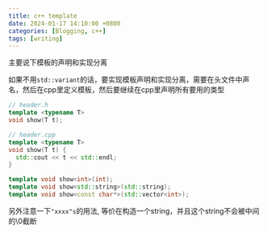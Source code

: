 ```yaml
---
title: c++ template
date: 2024-01-17 14:10:00 +0800
categories: [Blogging, c++]
tags: [writing]
---
```


主要说下模板的声明和实现分离


如果不用`std::variant`的话，要实现模板声明和实现分离，需要在头文件中声名，然后在cpp里定义模板，然后要继续在cpp里声明所有要用的类型

```c++
// header.h
template <typename T>
void show(T t);

// header.cpp
template <typename T>
void show(T t) {
  std::cout << t << std::endl;
}

template void show<int>(int);
template void show<std::string>(std::string);
template void show<const char*>(std::vector<int>);
```

另外注意一下`"xxxx"s`的用法, 等价在构造一个string，并且这个string不会被中间的\0截断
